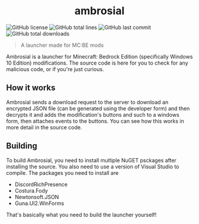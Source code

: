 <h1 align="center">ambrosial</h1>  
  

<p>
  <img alt="GitHub license" src="https://img.shields.io/github/license/disepi/ambrosial">
  <img alt="GitHub total lines" src="https://img.shields.io/tokei/lines/github/disepi/ambrosial">
  <img alt="GitHub last commit" src="https://img.shields.io/github/last-commit/disepi/ambrosial">
  <img alt="GitHub total downloads" src="https://img.shields.io/github/downloads/disepi/ambrosial/total">
</p>

> A launcher made for MC:BE mods
> 
Ambrosial is a launcher for Minecraft: Bedrock Edition (specifically Windows 10 Edition) modifications. The source code is here for you to check for any malicious code, or if you're just curious.

## How it works
Ambrosial sends a download request to the server to download an encrypted JSON file (can be generated using the developer form) and then decrypts it and adds the modification's buttons and such to a windows form, then attaches events to the buttons. You can see how this works in more detail in the source code.

## Building
To build Ambrosial, you need to install multiple NuGET psckages after installing the source. You also need to use a version of Visual Studio to compile. The packages you need to install are
- DiscordRichPresence
- Costura.Fody
- Newtonsoft.JSON
- Guna.UI2.WinForms

That's basically what you need to build the launcher yourself!
